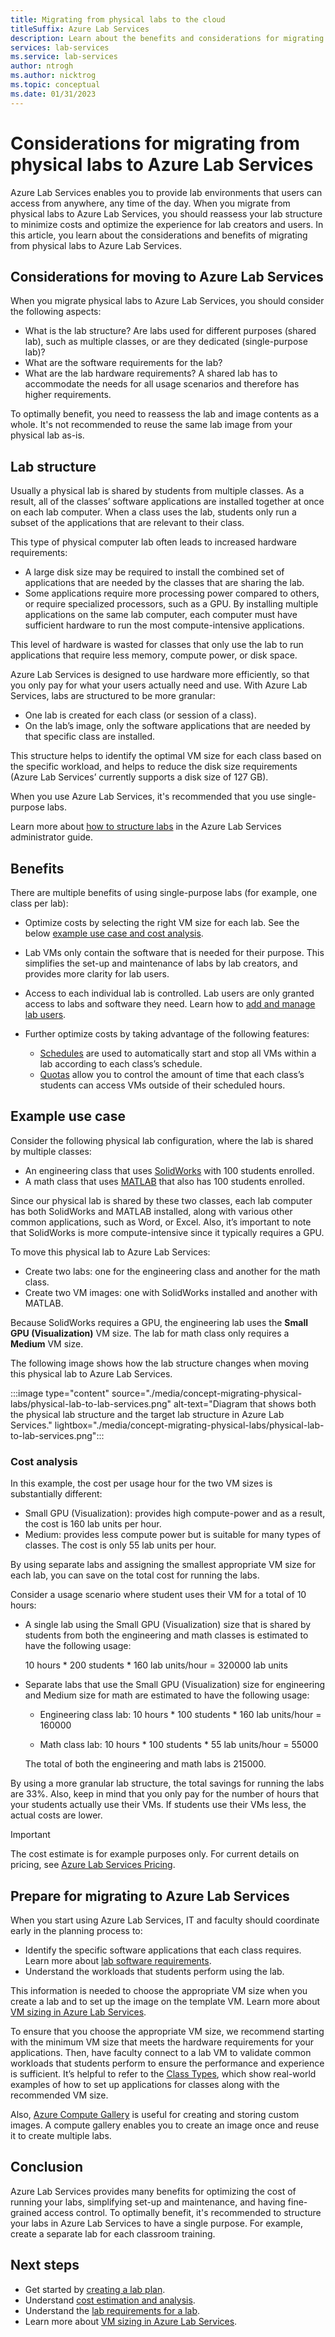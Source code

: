 ```yaml
---
title: Migrating from physical labs to the cloud
titleSuffix: Azure Lab Services
description: Learn about the benefits and considerations for migrating from physical labs to Azure Lab Services. Understand how to configure your labs to optimize costs.
services: lab-services
ms.service: lab-services
author: ntrogh
ms.author: nicktrog
ms.topic: conceptual
ms.date: 01/31/2023
---
```


# Considerations for migrating from physical labs to Azure Lab Services

Azure Lab Services enables you to provide lab environments that users can access from anywhere, any time of the day. When you migrate from physical labs to Azure Lab Services, you should reassess your lab structure to minimize costs and optimize the experience for lab creators and users. In this article, you learn about the considerations and benefits of migrating from physical labs to Azure Lab Services.

## Considerations for moving to Azure Lab Services

When you migrate physical labs to Azure Lab Services, you should consider the following aspects:

- What is the lab structure? Are labs used for different purposes (shared lab), such as multiple classes, or are they dedicated (single-purpose lab)?
- What are the software requirements for the lab?
- What are the lab hardware requirements? A shared lab has to accommodate the needs for all usage scenarios and therefore has higher requirements.

To optimally benefit, you need to reassess the lab and image contents as a whole. It's not recommended to reuse the same lab image from your physical lab as-is.

## Lab structure

Usually a physical lab is shared by students from multiple classes. As a result, all of the classes’ software applications are installed together at once on each lab computer. When a class uses the lab, students only run a subset of the applications that are relevant to their class.

This type of physical computer lab often leads to increased hardware requirements:

- A large disk size may be required to install the combined set of applications that are needed by the classes that are sharing the lab.
- Some applications require more processing power compared to others, or require specialized processors, such as a GPU. By installing multiple applications on the same lab computer, each computer must have sufficient hardware to run the most compute-intensive applications.

This level of hardware is wasted for classes that only use the lab to run applications that require less memory, compute power, or disk space.

Azure Lab Services is designed to use hardware more efficiently, so that you only pay for what your users actually need and use. With Azure Lab Services, labs are structured to be more granular:

- One lab is created for each class (or session of a class).
- On the lab’s image, only the software applications that are needed by that specific class are installed.

This structure helps to identify the optimal VM size for each class based on the specific workload, and helps to reduce the disk size requirements (Azure Lab Services’ currently supports a disk size of 127 GB).

When you use Azure Lab Services, it's recommended that you use single-purpose labs.

Learn more about [how to structure labs](./administrator-guide.md#lab) in the Azure Lab Services administrator guide.

## Benefits

There are multiple benefits of using single-purpose labs (for example, one class per lab):

- Optimize costs by selecting the right VM size for each lab. See the below [example use case and cost analysis](#example-use-case).

- Lab VMs only contain the software that is needed for their purpose. This simplifies the set-up and maintenance of labs by lab creators, and provides more clarity for lab users.

- Access to each individual lab is controlled. Lab users are only granted access to labs and software they need. Learn how to [add and manage lab users](./how-to-manage-lab-users.md).

- Further optimize costs by taking advantage of the following features:

    - [Schedules](./how-to-create-schedules.md) are used to automatically start and stop all VMs within a lab according to each class’s schedule. 
    - [Quotas](./how-to-manage-lab-users.md#set-quotas-for-users) allow you to control the amount of time that each class’s students can access VMs outside of their scheduled hours.

## Example use case

Consider the following physical lab configuration, where the lab is shared by multiple classes:

- An engineering class that uses [SolidWorks](./class-type-solidworks.md) with 100 students enrolled. 
- A math class that uses [MATLAB](./class-type-matlab.md) that also has 100 students enrolled. 

Since our physical lab is shared by these two classes, each lab computer has both SolidWorks and MATLAB installed, along with various other common applications, such as Word, or Excel. Also, it’s important to note that SolidWorks is more compute-intensive since it typically requires a GPU.

To move this physical lab to Azure Lab Services:

- Create two labs: one for the engineering class and another for the math class.
- Create two VM images: one with SolidWorks installed and another with MATLAB.

Because SolidWorks requires a GPU, the engineering lab uses the **Small GPU (Visualization)** VM size. The lab for math class only requires a **Medium** VM size.

The following image shows how the lab structure changes when moving this physical lab to Azure Lab Services.

:::image type="content" source="./media/concept-migrating-physical-labs/physical-lab-to-lab-services.png" alt-text="Diagram that shows both the physical lab structure and the target lab structure in Azure Lab Services." lightbox="./media/concept-migrating-physical-labs/physical-lab-to-lab-services.png":::

### Cost analysis

In this example, the cost per usage hour for the two VM sizes is substantially different:

- Small GPU (Visualization): provides high compute-power and as a result, the cost is 160 lab units per hour.
- Medium: provides less compute power but is suitable for many types of classes. The cost is only 55 lab units per hour.

By using separate labs and assigning the smallest appropriate VM size for each lab, you can save on the total cost for running the labs.

Consider a usage scenario where student uses their VM for a total of 10 hours:

- A single lab using the Small GPU (Visualization) size that is shared by students from both the engineering and math classes is estimated to have the following usage:

    10 hours * 200 students * 160 lab units/hour = 320000 lab units

- Separate labs that use the Small GPU (Visualization) size for engineering and Medium size for math are estimated to have the following usage:

    - Engineering class lab: 10 hours * 100 students * 160 lab units/hour = 160000

    - Math class lab: 10 hours * 100 students * 55 lab units/hour  = 55000

    The total of both the engineering and math labs is 215000.

By using a more granular lab structure, the total savings for running the labs are 33%. Also, keep in mind that you only pay for the number of hours that your students actually use their VMs. If students use their VMs less, the actual costs are lower.

>[!IMPORTANT]
> The cost estimate is for example purposes only. For current details on pricing, see [Azure Lab Services Pricing](https://azure.microsoft.com/pricing/details/lab-services/).

## Prepare for migrating to Azure Lab Services

When you start using Azure Lab Services, IT and faculty should coordinate early in the planning process to: 

- Identify the specific software applications that each class requires. Learn more about [lab software requirements](./setup-guide.md#what-software-requirements-does-the-class-have).
- Understand the workloads that students perform using the lab. 

This information is needed to choose the appropriate VM size when you create a lab and to set up the image on the template VM. Learn more about [VM sizing in Azure Lab Services](./administrator-guide.md#vm-sizing).

To ensure that you choose the appropriate VM size, we recommend starting with the minimum VM size that meets the hardware requirements for your applications.  Then, have faculty connect to a lab VM to validate common workloads that students perform to ensure the performance and experience is sufficient.  It’s helpful to refer to the [Class Types](./class-types.md), which show real-world examples of how to set up applications for classes along with the recommended VM size.

Also, [Azure Compute Gallery](./how-to-use-shared-image-gallery.md) is useful for creating and storing custom images. A compute gallery enables you to create an image once and reuse it to create multiple labs.

## Conclusion

Azure Lab Services provides many benefits for optimizing the cost of running your labs, simplifying set-up and maintenance, and having fine-grained access control. To optimally benefit, it's recommended to structure your labs in Azure Lab Services to have a single purpose. For example, create a separate lab for each classroom training.

## Next steps

- Get started by [creating a lab plan](./quick-create-lab-plan-portal.md).
- Understand [cost estimation and analysis](./cost-management-guide.md).
- Understand the [lab requirements for a lab](./setup-guide.md#understand-the-lab-requirements-of-your-class).
- Learn more about [VM sizing in Azure Lab Services](./administrator-guide.md#vm-sizing).